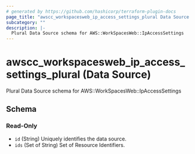```yaml
---
# generated by https://github.com/hashicorp/terraform-plugin-docs
page_title: "awscc_workspacesweb_ip_access_settings_plural Data Source - terraform-provider-awscc"
subcategory: ""
description: |-
  Plural Data Source schema for AWS::WorkSpacesWeb::IpAccessSettings
---
```


# awscc_workspacesweb_ip_access_settings_plural (Data Source)

Plural Data Source schema for AWS::WorkSpacesWeb::IpAccessSettings



<!-- schema generated by tfplugindocs -->
## Schema

### Read-Only

- `id` (String) Uniquely identifies the data source.
- `ids` (Set of String) Set of Resource Identifiers.
